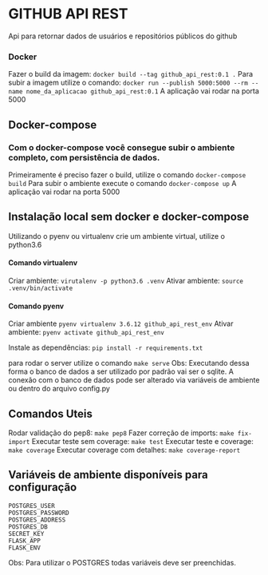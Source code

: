 # GITHUB API REST
Api para retornar dados de usuários e repositórios públicos do github

### Docker
Fazer o build da imagem: `docker build --tag github_api_rest:0.1 .`
Para subir a imagem utilize o comando:
`docker run --publish 5000:5000 --rm --name nome_da_aplicacao github_api_rest:0.1`
A aplicação vai rodar na porta 5000

## Docker-compose
### Com o docker-compose você consegue subir o ambiente completo, com persistência de dados.

Primeiramente é preciso fazer o build, utilize o comando `docker-compose build`
Para subir o ambiente execute o comando `docker-compose up`
A aplicação vai rodar na porta 5000

## Instalação local sem docker e docker-compose
Utilizando o pyenv ou virtualenv crie um ambiente virtual, utilize o python3.6

#### Comando virtualenv
Criar ambiente: `virutalenv -p python3.6 .venv`
Ativar ambiente: `source .venv/bin/activate`

#### Comando pyenv
Criar ambiente `pyenv virtualenv 3.6.12 github_api_rest_env`
Ativar ambiente: `pyenv activate github_api_rest_env`

Instale as dependências: `pip install -r requirements.txt`

para rodar o server utilize o comando `make serve`
Obs: Executando dessa forma o banco de dados a ser utilizado por padrão vai ser o sqlite.
A conexão com o banco de dados pode ser alterado via variáveis de ambiente ou dentro do arquivo config.py

## Comandos Uteis
Rodar validação do pep8: `make pep8`
Fazer correção de imports: `make fix-import`
Executar teste sem coverage: `make test`
Executar teste e coverage: `make coverage`
Executar coverage com detalhes: `make coverage-report`

## Variáveis de ambiente disponíveis para configuração
```
POSTGRES_USER
POSTGRES_PASSWORD
POSTGRES_ADDRESS
POSTGRES_DB
SECRET_KEY
FLASK_APP
FLASK_ENV
```
Obs: Para utilizar o POSTGRES todas variáveis deve ser preenchidas.
